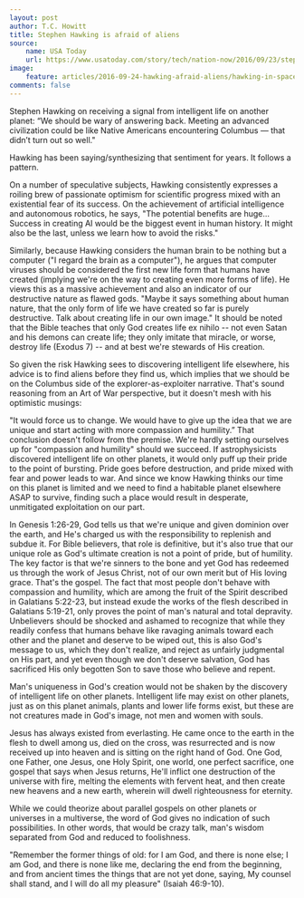 ```yaml
---
layout: post
author: T.C. Howitt
title: Stephen Hawking is afraid of aliens
source:
    name: USA Today
    url: https://www.usatoday.com/story/tech/nation-now/2016/09/23/stephen-hawking-aliens-wary-answering-back-intelligent-life/90895018/
image:
    feature: articles/2016-09-24-hawking-afraid-aliens/hawking-in-space.jpg
comments: false
---
```


Stephen Hawking on receiving a signal from intelligent life on another planet: “We should be wary of answering back. Meeting an advanced civilization could be like Native Americans encountering Columbus — that didn’t turn out so well."

Hawking has been saying/synthesizing that sentiment for years. It follows a pattern.

On a number of speculative subjects, Hawking consistently expresses a roiling brew of passionate optimism for scientific progress mixed with an existential fear of its success. On the achievement of artificial intelligence and autonomous robotics, he says, "The potential benefits are huge... Success in creating AI would be the biggest event in human history. It might also be the last, unless we learn how to avoid the risks."

Similarly, because Hawking considers the human brain to be nothing but a computer ("I regard the brain as a computer"), he argues that computer viruses should be considered the first new life form that humans have created (implying we're on the way to creating even more forms of life). He views this as a massive achievement and also an indicator of our destructive nature as flawed gods. "Maybe it says something about human nature, that the only form of life we have created so far is purely destructive. Talk about creating life in our own image." It should be noted that the Bible teaches that only God creates life ex nihilo -- not even Satan and his demons can create life; they only imitate that miracle, or worse, destroy life (Exodus 7) -- and at best we're stewards of His creation.

So given the risk Hawking sees to discovering intelligent life elsewhere, his advice is to find aliens before they find us, which implies that we should be on the Columbus side of the explorer-as-exploiter narrative. That's sound reasoning from an Art of War perspective, but it doesn't mesh with his optimistic musings:

"It would force us to change. We would have to give up the idea that we are unique and start acting with more compassion and humility.” That conclusion doesn't follow from the premise. We're hardly setting ourselves up for "compassion and humility" should we succeed. If astrophysicists discovered intelligent life on other planets, it would only puff up their pride to the point of bursting. Pride goes before destruction, and pride mixed with fear and power leads to war. And since we know Hawking thinks our time on this planet is limited and we need to find a habitable planet elsewhere ASAP to survive, finding such a place would result in desperate, unmitigated exploitation on our part.

In Genesis 1:26-29, God tells us that we're unique and given dominion over the earth, and He's charged us with the responsibility to replenish and subdue it. For Bible believers, that role is definitive, but it's also true that our unique role as God's ultimate creation is not a point of pride, but of humility. The key factor is that we're sinners to the bone and yet God has redeemed us through the work of Jesus Christ, not of our own merit but of His loving grace. That's the gospel. The fact that most people don't behave with compassion and humility, which are among the fruit of the Spirit described in Galatians 5:22-23, but instead exude the works of the flesh described in Galatians 5:19-21, only proves the point of man's natural and total depravity. Unbelievers should be shocked and ashamed to recognize that while they readily confess that humans behave like ravaging animals toward each other and the planet and deserve to be wiped out, this is also God's message to us, which they don't realize, and reject as unfairly judgmental on His part, and yet even though we don't deserve salvation, God has sacrificed His only begotten Son to save those who believe and repent.

Man's uniqueness in God's creation would not be shaken by the discovery of intelligent life on other planets. Intelligent life may exist on other planets, just as on this planet animals, plants and lower life forms exist, but these are not creatures made in God's image, not men and women with souls.

Jesus has always existed from everlasting. He came once to the earth in the flesh to dwell among us, died on the cross, was resurrected and is now received up into heaven and is sitting on the right hand of God. One God, one Father, one Jesus, one Holy Spirit, one world, one perfect sacrifice, one gospel that says when Jesus returns, He'll inflict one destruction of the universe with fire, melting the elements with fervent heat, and then create new heavens and a new earth, wherein will dwell righteousness for eternity.

While we could theorize about parallel gospels on other planets or universes in a multiverse, the word of God gives no indication of such possibilities. In other words, that would be crazy talk, man's wisdom separated from God and reduced to foolishness.

"Remember the former things of old: for I am God, and there is none else; I am God, and there is none like me, declaring the end from the beginning, and from ancient times the things that are not yet done, saying, My counsel shall stand, and I will do all my pleasure" (Isaiah 46:9-10).

